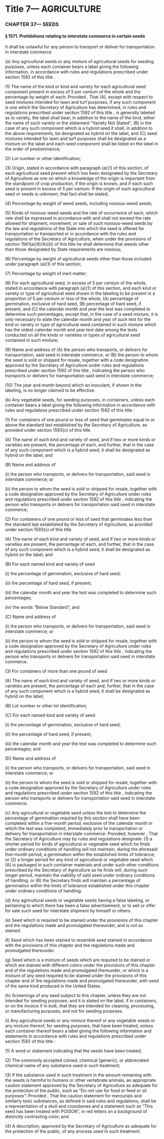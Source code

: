 
# Title 7— AGRICULTURE
### CHAPTER 37— SEEDS
#### § 1571. Prohibitions relating to interstate commerce in certain seeds

It shall be unlawful for any person to transport or deliver for transportation in interstate commerce

(a) Any agricultural seeds or any mixture of agricultural seeds for seeding purposes, unless each container bears a label giving the following information, in accordance with rules and regulations prescribed under section 1592 of this title .

(1) The name of the kind or kind and variety for each agricultural seed component present in excess of 5 per centum of the whole and the percentage by weight of each: Provided , That (A), except with respect to seed mixtures intended for lawn and turf purposes, if any such component is one which the Secretary of Agriculture has determined, in rules and regulations prescribed under section 1592 of this title , is generally labeled as to variety, the label shall bear, in addition to the name of the kind, either the name of such variety or the statement “Variety Not Stated”, (B) in the case of any such component which is a hybrid seed it shall, in addition to the above requirements, be designated as hybrid on the label, and (C) seed mixtures intended for lawn and turf purposes shall be designated as a mixture on the label and each seed component shall be listed on the label in the order of predominance;

(2) Lot number or other identification;

(3) Origin, stated in accordance with paragraph (a)(1) of this section, of each agricultural seed present which has been designated by the Secretary of Agriculture as one on which a knowledge of the origin is important from the standpoint of crop production, if the origin is known, and if each such seed is present in excess of 5 per centum. If the origin of such agricultural seed or seeds is unknown, that fact shall be stated;

(4) Percentage by weight of weed seeds, including noxious-weed seeds;

(5) Kinds of noxious-weed seeds and the rate of occurrence of each, which rate shall be expressed in accordance with and shall not exceed the rate allowed for shipment, movement, or sale of such noxious-weed seeds by the law and regulations of the State into which the seed is offered for transportation or transported or in accordance with the rules and regulations of the Secretary of Agriculture, when under the provisions of section 1561(a)(9)(A)(iii) of this title he shall determine that weeds other than those designated by State requirements are noxious;

(6) Percentage by weight of agricultural seeds other than those included under paragraph (a)(1) of this section;

(7) Percentage by weight of inert matter;

(8) For each agricultural seed, in excess of 5 per centum of the whole, stated in accordance with paragraph (a)(1) of this section, and each kind or variety or type of agricultural seed shown in the labeling to be present in a proportion of 5 per centum or less of the whole, (A) percentage of germination, exclusive of hard seed, (B) percentage of hard seed, if present, and (C) the calendar month and year the test was completed to determine such percentages, except that, in the case of a seed mixture, it is only necessary to state the calendar month and year of such test for the kind or variety or type of agricultural seed contained in such mixture which has the oldest calendar month and year test date among the tests conducted on all the kinds or varieties or types of agricultural seed contained in such mixture;

(9) Name and address of (A) the person who transports, or delivers for transportation, said seed in interstate commerce, or (B) the person to whom the seed is sold or shipped for resale, together with a code designation approved by the Secretary of Agriculture under rules and regulations prescribed under section 1592 of this title , indicating the person who transports or delivers for transportation said seed in interstate commerce;

(10) The year and month beyond which an inoculant, if shown in the labeling, is no longer claimed to be effective.

(b) Any vegetable seeds, for seeding purposes, in containers, unless each container bears a label giving the following information in accordance with rules and regulations prescribed under section 1592 of this title :

(1) For containers of one pound or less of seed that germinates equal to or above the standard last established by the Secretary of Agriculture, as provided under section 1593(c) of this title

(A) The name of each kind and variety of seed, and if two or more kinds or varieties are present, the percentage of each, and further, that in the case of any such component which is a hybrid seed, it shall be designated as hybrid on the label; and

(B) Name and address of

(i) the person who transports, or delivers for transportation, said seed in interstate commerce; or

(ii) the person to whom the seed is sold or shipped for resale, together with a code designation approved by the Secretary of Agriculture under rules and regulations prescribed under section 1592 of this title , indicating the person who transports or delivers for transportation said seed in interstate commerce;

(2) For containers of one pound or less of seed that germinates less than the standard last established by the Secretary of Agriculture, as provided under section 1593(c) of this title

(A) The name of each kind and variety of seed, and if two or more kinds or varieties are present, the percentage of each, and further, that in the case of any such component which is a hybrid seed, it shall be designated as hybrid on the label; and

(B) For each named kind and variety of seed

(i) the percentage of germination, exclusive of hard seed;

(ii) the percentage of hard seed, if present;

(iii) the calendar month and year the test was completed to determine such percentages;

(iv) the words “Below Standard”; and

(C) Name and address of

(i) the person who transports, or delivers for transportation, said seed in interstate commerce; or

(ii) the person to whom the seed is sold or shipped for resale, together with a code designation approved by the Secretary of Agriculture under rules and regulations prescribed under section 1592 of this title , indicating the person who transports or delivers for transportation said seed in interstate commerce.

(3) For containers of more than one pound of seed

(A) The name of each kind and variety of seed, and if two or more kinds or varieties are present, the percentage of each and, further, that in the case of any such component which is a hybrid seed, it shall be designated as hybrid on the label;

(B) Lot number or other lot identification;

(C) For each named kind and variety of seed

(i) the percentage of germination, exclusive of hard seed;

(ii) the percentage of hard seed, if present;

(iii) the calendar month and year the test was completed to determine such percentages; and

(D) Name and address of

(i) the person who transports, or delivers for transportation, said seed in interstate commerce; or

(ii) the person to whom the seed is sold or shipped for resale, together with a code designation approved by the Secretary of Agriculture under rules and regulations prescribed under section 1592 of this title , indicating the person who transports or delivers for transportation said seed in interstate commerce.

(c) Any agricultural or vegetable seed unless the test to determine the percentage of germination required by this section shall have been completed within a five-month period, exclusive of the calendar month in which the test was completed, immediately prior to transportation or delivery for transportation in interstate commerce: Provided, however , That the Secretary of Agriculture may by rules and regulations designate: (1) a shorter period for kinds of agricultural or vegetable seed which he finds under ordinary conditions of handling will not maintain, during the aforesaid five-month period, a germination within the established limits of tolerance; or (2) a longer period for any kind of agricultural or vegetable seed which (A) is packaged in such container materials and under such other conditions prescribed by the Secretary of Agriculture as he finds will, during such longer period, maintain the viability of said seed under ordinary conditions of handling; or (B) the Secretary finds will maintain a percentage of germination within the limits of tolerance established under this chapter under ordinary conditions of handling.

(d) Any agricultural seeds or vegetable seeds having a false labeling, or pertaining to which there has been a false advertisement, or to sell or offer for sale such seed for interstate shipment by himself or others.

(e) Seed which is required to be stained under the provisions of this chapter and the regulations made and promulgated thereunder, and is not so stained.

(f) Seed which has been stained to resemble seed stained in accordance with the provisions of this chapter and the regulations made and promulgated thereunder.

(g) Seed which is a mixture of seeds which are required to be stained or which are stained with different colors under the provisions of this chapter and of the regulations made and promulgated thereunder, or which is a mixture of any seed required to be stained under the provisions of this chapter and of the regulations made and promulgated thereunder, with seed of the same kind produced in the United States.

(h) Screenings of any seed subject to this chapter, unless they are not intended for seeding purposes; and it is stated on the label, if in containers, or on the invoice if in bulk, that they are intended for cleaning, processing, or manufacturing purposes, and not for seeding purposes.

(i) Any agricultural seeds or any mixture thereof or any vegetable seeds or any mixture thereof, for seeding purposes, that have been treated, unless each container thereof bears a label giving the following information and statements in accordance with rules and regulations prescribed under section 1592 of this title :

(1) A word or statement indicating that the seeds have been treated;

(2) The commonly accepted coined, chemical (generic), or abbreviated chemical name of any substance used in such treatment;

(3) If the substance used in such treatment in the amount remaining with the seeds is harmful to humans or other vertebrate animals, an appropriate caution statement approved by the Secretary of Agriculture as adequate for the protection of the public, such as “Do not use for food or feed or oil purposes”: Provided , That the caution statement for mercurials and similarly toxic substances, as defined in said rules and regulations, shall be a representation of a skull and crossbones and a statement such as “This seed has been treated with POISON”, in red letters on a background of distinctly contrasting color; and

(4) A description, approved by the Secretary of Agriculture as adequate for the protection of the public, of any process used in such treatment.
